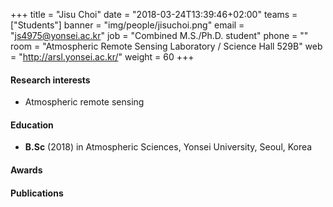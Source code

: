 ﻿+++
title = "Jisu Choi"
date = "2018-03-24T13:39:46+02:00"
teams = ["Students"]
banner = "img/people/jisuchoi.png"
email = "js4975@yonsei.ac.kr"
job = "Combined M.S./Ph.D. student"
phone = ""
room = "Atmospheric Remote Sensing Laboratory / Science Hall 529B"
web = "http://arsl.yonsei.ac.kr/"
weight = 60
+++

#### Research interests
+ Atmospheric remote sensing

#### Education
 + **B.Sc** (2018) in Atmospheric Sciences, Yonsei University, Seoul, Korea

#### Awards


#### Publications
